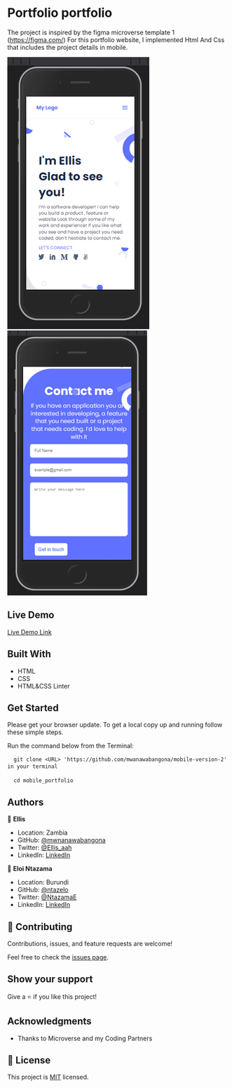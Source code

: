 # Portfolio portfolio

The project is inspired by the figma microverse template 1 (https://figma.com/)
For this portfolio website, I implemented Html And Css that includes the project details in mobile.


![screenshot](./img/Capture.PNG)
![screenshot](./img/Cap2.PNG)

 

## Live Demo

[Live Demo Link](https://mwanawabangona.github.io/mobile-version-2/)
 
## Built With

- HTML
- CSS
- HTML&CSS Linter

## Get Started

Please get your browser update.
To get a local copy up and running follow these simple steps.

Run the command below from the Terminal:

      git clone <URL> 'https://github.com/mwanawabangona/mobile-version-2' in your terminal

	  cd mobile_portfolio




## Authors

👤 **Ellis**



- Location: Zambia
- GitHub: [@mwnanawabangona](https://github.com/mwanawabangona)
- Twitter: [@Ellis_aah](https://twitter.com/Ellis-aah)
- LinkedIn: [LinkedIn](https://www.linkedin.com/)

👤 **Eloi Ntazama**

- Location: Burundi
- GitHub: [@ntazelo](https://github.com/ntazelo)
- Twitter: [@NtazamaE](https://twitter.com/NtazamaE
)
- LinkedIn: [LinkedIn](https://www.linkedin.com/in/eloi-ntazama-a14219214/)


## 🤝 Contributing

Contributions, issues, and feature requests are welcome!

Feel free to check the [issues page](https://github.com/mwanawabangona/mobile-version-2/issues).

## Show your support

Give a ⭐️ if you like this project!

## Acknowledgments

- Thanks to Microverse and my Coding Partners

## 📝 License

This project is [MIT](./MIT.md) licensed.
